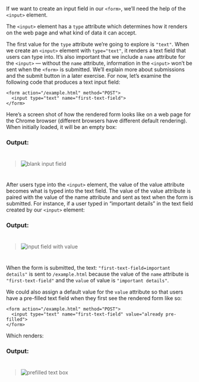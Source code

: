 If we want to create an input field in our ```<form>```, we’ll need the help of the ```<input>``` element.

The ```<input>``` element has a ```type``` attribute which determines how it renders on the web page and what kind of data it can accept.

The first value for the ```type``` attribute we’re going to explore is ```"text"```. When we create an ```<input>``` element with ```type="text"```, it renders a text field that users can type into. It’s also important that we include a ```name``` attribute for the ```<input>``` — without the ```name``` attribute, information in the ```<input>``` won’t be sent when the ```<form>``` is submitted. We’ll explain more about submissions and the submit button in a later exercise. For now, let’s examine the following code that produces a text input field:
```
<form action="/example.html" method="POST">
  <input type="text" name="first-text-field">
</form>
```

Here’s a screen shot of how the rendered form looks like on a web page for the Chrome browser (different browsers have different default rendering). When initially loaded, it will be an empty box:

### Output:
#
>
>![blank input field](https://course-assets-workspace.s3.ap-south-1.amazonaws.com/html/input.jpg)
>
#

After users type into the ```<input>``` element, the value of the value attribute becomes what is typed into the text field. The value of the value attribute is paired with the value of the name attribute and sent as text when the form is submitted. For instance, if a user typed in “important details” in the text field created by our ```<input>``` element:

### Output:
#
>
>![input field with value](https://course-assets-workspace.s3.ap-south-1.amazonaws.com/html/inputValue.jpg)
>
#

When the form is submitted, the text: ```"first-text-field=important details"``` is sent to ```/example.html``` because the value of the ```name``` attribute is ```"first-text-field"``` and the ```value``` of value is ```"important details"```.

We could also assign a default value for the ```value``` attribute so that users have a pre-filled text field when they first see the rendered form like so:
```
<form action="/example.html" method="POST">
  <input type="text" name="first-text-field" value="already pre-filled">
</form>
```
Which renders:

### Output:
#
>
>![prefilled text box](https://course-assets-workspace.s3.ap-south-1.amazonaws.com/html/inputPrefilled.jpg)
>
#